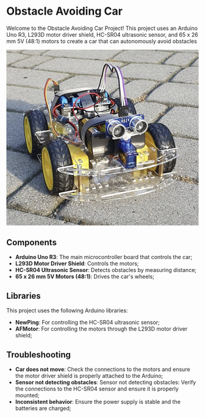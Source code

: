 # Obstacle Avoiding Car
Welcome to the Obstacle Avoiding Car Project! This project uses an Arduino Uno R3, L293D motor driver shield, HC-SR04 ultrasonic sensor, and 65 x 26 mm 5V (48:1) motors to create a car that can autonomously avoid obstacles

![Obstacle Avoiding Car](./car.png)

## Components
- **Arduino Uno R3**: The main microcontroller board that controls the car;
- **L293D Motor Driver Shield**: Controls the motors;
- **HC-SR04 Ultrasonic Sensor**: Detects obstacles by measuring distance;
- **65 x 26 mm 5V Motors (48:1)**: Drives the car's wheels;

## Libraries
This project uses the following Arduino libraries:
- **NewPing**: For controlling the HC-SR04 ultrasonic sensor;
- **AFMotor**: For controlling the motors through the L293D motor driver shield;

## Troubleshooting
- **Car does not move**: Check the connections to the motors and ensure the motor driver shield is properly attached to the Arduino;
- **Sensor not detecting obstacles**: Sensor not detecting obstacles: Verify the connections to the HC-SR04 sensor and ensure it is properly mounted;
- **Inconsistent behavior**: Ensure the power supply is stable and the batteries are charged;
